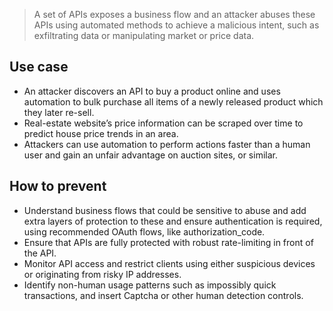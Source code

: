 >A set of APIs exposes a business flow and an attacker abuses these APIs using automated methods to achieve a malicious intent, such as exfiltrating data or manipulating market or price data.

## Use case

- An attacker discovers an API to buy a product online and uses automation to bulk purchase all items of a newly released product which they later re-sell. 
- Real-estate website’s price information can be scraped over time to predict house price trends in an area.
- Attackers can use automation to perform actions faster than a human user and gain an unfair advantage on auction sites, or similar.

## How to prevent

- Understand business flows that could be sensitive to abuse and add extra layers of protection to these and ensure authentication is required, using recommended OAuth flows, like authorization_code.
- Ensure that APIs are fully protected with robust rate-limiting in front of the API.
- Monitor API access and restrict clients using either suspicious devices or originating from risky IP addresses. 
- Identify non-human usage patterns such as impossibly quick transactions, and insert Captcha or other human detection controls.